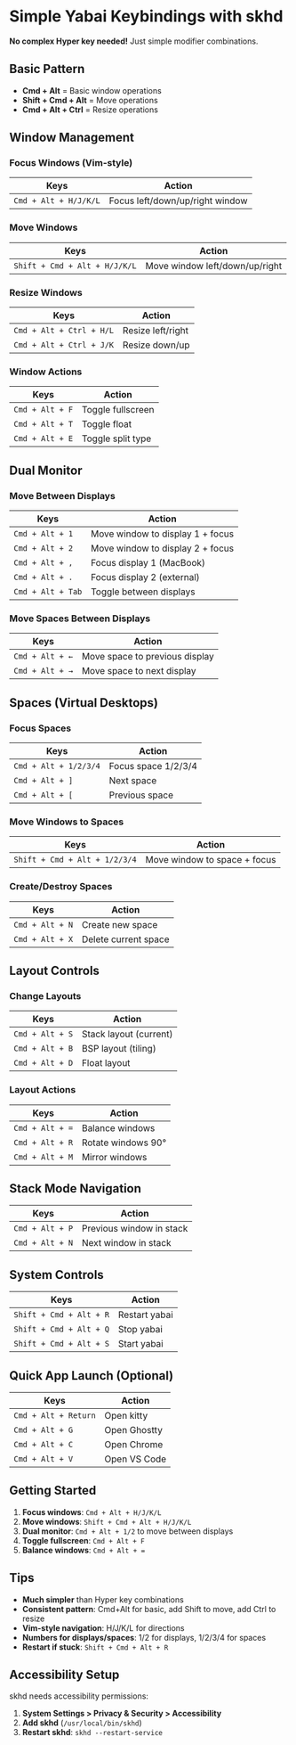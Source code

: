 # Simple Yabai Keybindings with skhd

**No complex Hyper key needed!** Just simple modifier combinations.

## Basic Pattern
- **Cmd + Alt** = Basic window operations  
- **Shift + Cmd + Alt** = Move operations
- **Cmd + Alt + Ctrl** = Resize operations

## Window Management

### Focus Windows (Vim-style)
| Keys | Action |
|------|--------|
| `Cmd + Alt + H/J/K/L` | Focus left/down/up/right window |

### Move Windows  
| Keys | Action |
|------|--------|
| `Shift + Cmd + Alt + H/J/K/L` | Move window left/down/up/right |

### Resize Windows
| Keys | Action |
|------|--------|
| `Cmd + Alt + Ctrl + H/L` | Resize left/right |
| `Cmd + Alt + Ctrl + J/K` | Resize down/up |

### Window Actions
| Keys | Action |
|------|--------|
| `Cmd + Alt + F` | Toggle fullscreen |
| `Cmd + Alt + T` | Toggle float |
| `Cmd + Alt + E` | Toggle split type |

## Dual Monitor

### Move Between Displays
| Keys | Action |
|------|--------|
| `Cmd + Alt + 1` | Move window to display 1 + focus |
| `Cmd + Alt + 2` | Move window to display 2 + focus |
| `Cmd + Alt + ,` | Focus display 1 (MacBook) |
| `Cmd + Alt + .` | Focus display 2 (external) |
| `Cmd + Alt + Tab` | Toggle between displays |

### Move Spaces Between Displays
| Keys | Action |
|------|--------|
| `Cmd + Alt + ←` | Move space to previous display |
| `Cmd + Alt + →` | Move space to next display |

## Spaces (Virtual Desktops)

### Focus Spaces
| Keys | Action |
|------|--------|
| `Cmd + Alt + 1/2/3/4` | Focus space 1/2/3/4 |
| `Cmd + Alt + ]` | Next space |
| `Cmd + Alt + [` | Previous space |

### Move Windows to Spaces
| Keys | Action |
|------|--------|
| `Shift + Cmd + Alt + 1/2/3/4` | Move window to space + focus |

### Create/Destroy Spaces
| Keys | Action |
|------|--------|
| `Cmd + Alt + N` | Create new space |
| `Cmd + Alt + X` | Delete current space |

## Layout Controls

### Change Layouts
| Keys | Action |
|------|--------|
| `Cmd + Alt + S` | Stack layout (current) |
| `Cmd + Alt + B` | BSP layout (tiling) |
| `Cmd + Alt + D` | Float layout |

### Layout Actions
| Keys | Action |
|------|--------|
| `Cmd + Alt + =` | Balance windows |
| `Cmd + Alt + R` | Rotate windows 90° |
| `Cmd + Alt + M` | Mirror windows |

## Stack Mode Navigation
| Keys | Action |
|------|--------|
| `Cmd + Alt + P` | Previous window in stack |
| `Cmd + Alt + N` | Next window in stack |

## System Controls
| Keys | Action |
|------|--------|
| `Shift + Cmd + Alt + R` | Restart yabai |
| `Shift + Cmd + Alt + Q` | Stop yabai |
| `Shift + Cmd + Alt + S` | Start yabai |

## Quick App Launch (Optional)
| Keys | Action |
|------|--------|
| `Cmd + Alt + Return` | Open kitty |
| `Cmd + Alt + G` | Open Ghostty |
| `Cmd + Alt + C` | Open Chrome |
| `Cmd + Alt + V` | Open VS Code |

## Getting Started

1. **Focus windows**: `Cmd + Alt + H/J/K/L`
2. **Move windows**: `Shift + Cmd + Alt + H/J/K/L`  
3. **Dual monitor**: `Cmd + Alt + 1/2` to move between displays
4. **Toggle fullscreen**: `Cmd + Alt + F`
5. **Balance windows**: `Cmd + Alt + =`

## Tips

- **Much simpler** than Hyper key combinations
- **Consistent pattern**: Cmd+Alt for basic, add Shift to move, add Ctrl to resize
- **Vim-style navigation**: H/J/K/L for directions
- **Numbers for displays/spaces**: 1/2 for displays, 1/2/3/4 for spaces
- **Restart if stuck**: `Shift + Cmd + Alt + R`

## Accessibility Setup

skhd needs accessibility permissions:
1. **System Settings > Privacy & Security > Accessibility** 
2. **Add skhd** (`/usr/local/bin/skhd`)
3. **Restart skhd**: `skhd --restart-service`
